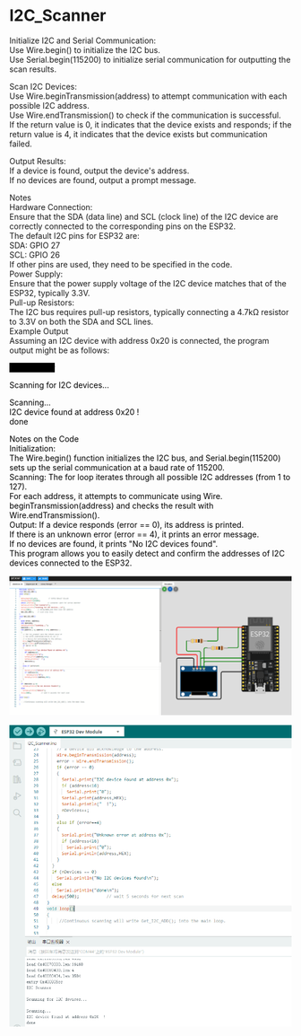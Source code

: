 # I2C_Scanner
Initialize I2C and Serial Communication:  
 Use Wire.begin() to initialize the I2C bus.  
 Use Serial.begin(115200) to initialize serial communication for outputting the scan results.  

Scan I2C Devices:  
 Use Wire.beginTransmission(address) to attempt communication with each possible I2C address.  
 Use Wire.endTransmission() to check if the communication is successful.  
 If the return value is 0, it indicates that the device exists and responds; if the return value is 4, it indicates that the device exists but communication failed.  

Output Results:  
 If a device is found, output the device's address.  
 If no devices are found, output a prompt message.  

Notes  
Hardware Connection:  
 Ensure that the SDA (data line) and SCL (clock line) of the I2C device are correctly connected to the corresponding pins on the ESP32.   
 The default I2C pins for ESP32 are:    
   SDA: GPIO 27  
   SCL: GPIO 26  
 If other pins are used, they need to be specified in the code.  
Power Supply:  
 Ensure that the power supply voltage of the I2C device matches that of the ESP32, typically 3.3V.  
Pull-up Resistors:  
 The I2C bus requires pull-up resistors, typically connecting a 4.7kΩ resistor to 3.3V on both the SDA and SCL lines.  
Example Output  
 Assuming an I2C device with address 0x20 is connected, the program output might be as follows:  

<span style="background-color: black; color: black;">
I2C Scanner  
 
Scanning for I2C devices...
  
Scanning...  
I2C device found at address 0x20  !  
done
</span>

Notes on the Code  
 Initialization:   
   The Wire.begin() function initializes the I2C bus, and Serial.begin(115200) sets up the serial communication at a baud rate of 115200.  
 Scanning: 
   The for loop iterates through all possible I2C addresses (from 1 to 127).  
   For each address, it attempts to communicate using Wire.  
   beginTransmission(address) and checks the result with Wire.endTransmission().  
 Output:
   If a device responds (error == 0), its address is printed.   
   If there is an unknown error (error == 4), it prints an error message.  
   If no devices are found, it prints "No I2C devices found".  
 This program allows you to easily detect and confirm the addresses of I2C devices connected to the ESP32.  

![图片描述](https://github.com/Maclanren/I2C_Scanner/blob/main/I2c-scan.png?raw=true)


![图片描述](https://github.com/Maclanren/I2C_Scanner/blob/main/I2c-scan%20test.png?raw=true)


